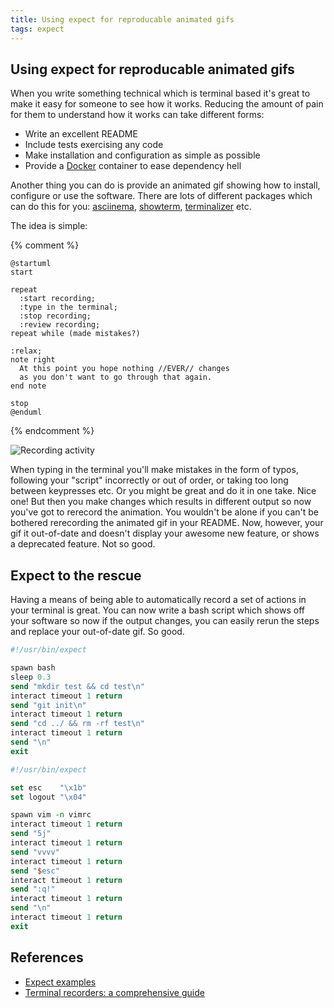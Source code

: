 ```yaml
---
title: Using expect for reproducable animated gifs
tags: expect
---
```


## Using expect for reproducable animated gifs

When you write something technical which is terminal based it's great to make it
easy for someone to see how it works. Reducing the amount of pain for them to
understand how it works can take different forms:

* Write an excellent README
* Include tests exercising any code
* Make installation and configuration as simple as possible
* Provide a [Docker] container to ease dependency hell

Another thing you can do is provide an animated gif showing how to install,
configure or use the software. There are lots of different packages which can
do this for you: [asciinema], [showterm], [terminalizer] etc.

The idea is simple:

{% comment %}
```pu
@startuml
start

repeat
  :start recording;
  :type in the terminal;
  :stop recording;
  :review recording;
repeat while (made mistakes?)

:relax;
note right
  At this point you hope nothing //EVER// changes
  as you don't want to go through that again.
end note

stop
@enduml
```
{% endcomment %}

![Recording activity][figure-1]

When typing in the terminal you'll make mistakes in the form of typos,
following your "script" incorrectly or out of order, or taking too long between
keypresses etc. Or you might be great and do it in one take. Nice one! But then
you make changes which results in different output so now you've got to rerecord
the animation. You wouldn't be alone if you can't be bothered rerecording the
animated gif in your README. Now, however, your gif it out-of-date and doesn't
display your awesome new feature, or shows a deprecated feature. Not so good.

## Expect to the rescue

Having a means of being able to automatically record a set of actions in your
terminal is great. You can now write a bash script which shows off your
software so now if the output changes, you can easily rerun the steps and
replace your out-of-date gif. So good.

```tcl
#!/usr/bin/expect

spawn bash
sleep 0.3
send "mkdir test && cd test\n"
interact timeout 1 return
send "git init\n"
interact timeout 1 return
send "cd ../ && rm -rf test\n"
interact timeout 1 return
send "\n"
exit
```

```tcl
#!/usr/bin/expect

set esc    "\x1b"
set logout "\x04"

spawn vim -n vimrc
interact timeout 1 return
send "5j"
interact timeout 1 return
send "vvvv"
interact timeout 1 return
send "$esc"
interact timeout 1 return
send ":q!"
interact timeout 1 return
send "\n"
interact timeout 1 return
exit
```

## References

* [Expect examples](http://blog.robertelder.org/don-libes-expect-unix-automation-tool/)
* [Terminal recorders: a comprehensive guide](https://intoli.com/blog/terminal-recorders/)

[asciinema]: https://github.com/asciinema/asciinema
[Docker]: https://www.docker.com/
[showterm]: https://showterm.io/
[terminalizer]: https://github.com/faressoft/terminalizer

[figure-1]: http://www.plantuml.com/plantuml/png/NP0nJiH034Lxd-9tG4DwKh0KUm4AUcjZpLYRsD6CmxAtnyasY6f6J__xoJxru1RRCXCTFw8cgt0Gy7O0DBbuczJAkBEuhm8rH1M4j4MDv_4HzlLVjictokqlVCp6hUeiU5vu4YoQcglqznUYRCpyCv9v29gM6WHyHCgqOtMrmDqtL5y5vacjO1ZEN-VFOS2biXNf170_OfFRKxeuM-4eZgZDjrBpvG0NLdibiGcxZcXVWEYK8A_n2m00
